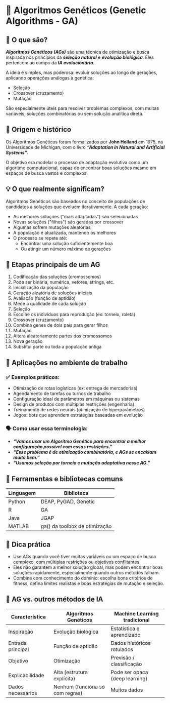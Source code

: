 # 🧬 Algoritmos Genéticos (Genetic Algorithms - GA)
## 📖 O que são?
***Algoritmos Genéticos (AGs)*** são uma técnica de otimização e busca inspirada nos princípios da ***seleção natural*** e ***evolução biológica***. Eles pertencem ao campo da ***IA evolucionária***.

A ideia é simples, mas poderosa: evoluir soluções ao longo de gerações, aplicando operações análogas à genética:
* Seleção
* Crossover (cruzamento)
* Mutação

São especialmente úteis para resolver problemas complexos, com muitas variáveis, soluções combinatórias ou sem solução analítica direta.

## 🧾 Origem e histórico
Os Algoritmos Genéticos foram formalizados por **John Holland** em 1975, na Universidade de Michigan, com o livro ***“Adaptation in Natural and Artificial Systems”***.

O objetivo era modelar o processo de adaptação evolutiva como um algoritmo computacional, capaz de encontrar boas soluções mesmo em espaços de busca vastos e complexos.

## 💡 O que realmente significam?
Algoritmos Genéticos são baseados no conceito de populações de candidatos a soluções que evoluem iterativamente. A cada geração:
* As melhores soluções ("mais adaptadas") são selecionadas
* Novas soluções ("filhos") são geradas por crossover
* Algumas sofrem mutações aleatórias
* A população é atualizada, mantendo os melhores
* O processo se repete até:
    * Encontrar uma solução suficientemente boa
    * Ou atingir um número máximo de gerações

## 🔁 Etapas principais de um AG
1. Codificação das soluções (cromossomos)
2. Pode ser binária, numérica, vetores, strings, etc.
3. Inicialização da população
4. Geração aleatória de soluções iniciais
5. Avaliação (função de aptidão)
6. Mede a qualidade de cada solução
7. Seleção
8. Escolhe os indivíduos para reprodução (ex: torneio, roleta)
9. Crossover (cruzamento)
10. Combina genes de dois pais para gerar filhos
11. Mutação
12. Altera aleatoriamente partes dos cromossomos
13. Nova geração
14. Substitui parte ou toda a população antiga

## 🧰 Aplicações no ambiente de trabalho
### ✅ Exemplos práticos:
* Otimização de rotas logísticas (ex: entrega de mercadorias)
* Agendamento de tarefas ou turnos de trabalho
* Configuração ideal de parâmetros em máquinas ou sistemas
* Design de produtos com múltiplas restrições (engenharia)
* Treinamento de redes neurais (otimização de hiperparâmetros)
* Jogos: bots que aprendem estratégias baseadas em evolução

### 🗣️ Como usar essa terminologia:
* ***“Vamos usar um Algoritmo Genético para encontrar a melhor configuração possível com essas restrições.”***
* ***“Esse problema é de otimização combinatória, e AGs se encaixam muito bem.”***
* ***“Usamos seleção por torneio e mutação adaptativa nesse AG.”***

## 🔧 Ferramentas e bibliotecas comuns

| **Linguagem**	  | **Biblioteca**                 |
|-----------------|--------------------------------|
| Python          | DEAP, PyGAD, Genetic           |
| R               | GA                             | 
| Java            | JGAP                           |
| MATLAB          | ga() da toolbox de otimização  |

## 🧭 Dica prática
* Use AGs quando você tiver muitas variáveis ou um espaço de busca complexo, com múltiplas restrições ou objetivos conflitantes.
* Eles não garantem a melhor solução global, mas podem encontrar boas soluções rapidamente, especialmente quando outros métodos falham.
* Combine com conhecimento do domínio: escolha bons critérios de fitness, defina limites realistas e boas estratégias de mutação e seleção.

## 🧬 AG vs. outros métodos de IA

| **Característica** |	**Algoritmos Genéticos**        |	**Machine Learning tradicional**  |
|--------------------|----------------------------------|-------------------------------------|
| Inspiração         | Evolução biológica               | Estatística e aprendizado           |
| Entrada principal  | Função de aptidão                | Dados históricos rotulados          |
| Objetivo           | Otimização                       | Previsão / classificação            |
| Explicabilidade    | Alta (estrutura explícita)       | Pode ser opaca (deep learning)      |
| Dados necessários  | Nenhum (funciona só com regras)  | Muitos dados                        |